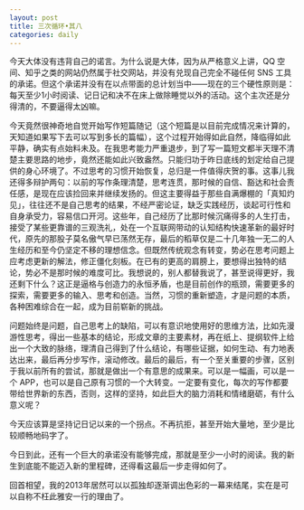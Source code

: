 ```yaml
---
layout: post
title: 三次循环•其八
categories: daily
---
```



今天大体没有违背自己的诺言。为什么说是大体，因为从严格意义上讲，QQ 空间、知乎之类的网站仍然属于社交网站，并没有兑现自己完全不碰任何 SNS 工具的承诺。但这个承诺并没有在以点带面的总计划当中——现在的三个硬性原则是：每天至少1小时阅读、记日记和决不在床上做除睡觉以外的活动。这个主次还是分得清的，不要逼得太凶嘛。

今天竟然很神奇地自觉开始写作短篇随记（这个短篇是以目前完成情况来计算的，天知道如果写下去可以写到多长的篇幅），这个过程开始得如此自然，降临得如此平静，确实有点始料未及。在我思考能力严重退步，到了写一篇短文都半天理不清楚主要思路的地步，竟然还能如此兴致盎然。只能归功于昨日底线的划定给自己提供的身心环境了。不过思考的习惯开始恢复，总归是一件值得庆贺的事。这事儿我还得多辩护两句：以前的写作条理清楚，思考连贯，那时候的自信、豁达和社会责任感，是现在应该捡回来并继续发扬的。但这主要得益于那些自满爆棚的「真知灼见」，往往还不是自己思考的结果，不经严密论证，缺乏实践经历，谈起可行性和自身承受力，容易信口开河。这些年，自己经历了比那时候沉痛得多的人生打击，接受了某些更靠谱的三观洗礼，处在一个互联网带动的认知结构快速革新的最好时代，原先的那股子莫名傲气早已荡然无存，最后的稻草仅是二十几年独一无二的人生经历和至今仍坚定不移的理想信念。但既然传统观念有转变，势必在思考问题上应考虑更新的解法，修正僵化刻板。在已有的更高的肩膀上，要想得出独特的结论，势必不是那时候的难度可比。我想说的，别人都替我说了，甚至说得更好，我还剩下什么？这正是逼格与创造力的永恒矛盾，也是目前创作的瓶颈，需要更多的探索，需要更多的输入、思考和创造。当然，习惯的重新塑造，才是问题的本质，各种困难综合在一起，成为目前崭新的挑战。

问题始终是问题，自己思考上的缺陷，可以有意识地使用好的思维方法，比如先漫游性思考，得出一些基本的结论，形成文章的主要素材，再在纸上、提纲软件上给出一个大致的脉络，理清自己得到了什么结论，有哪些证据，如何生动、有力地表达出来，最后再分步写作，滚动修改。最后的最后，有一个至关重要的步骤，区别于我以前所有的尝试，那就是做出一个有意思的成果来。可以是一幅画，可以是一个 APP，也可以是自己原有习惯的一个大转变。一定要有变化，每次的写作都要带给世界新的东西，否则，这样的坚持，如此巨大的脑力消耗和情绪磨砺，有什么意义呢？

今天应该算是坚持记日记以来的一个拐点。不再抗拒，甚至开始大量地，至少是比较顺畅地码字了。

今日到此，还有一个巨大的承诺没有能够完成，那就是至少一小时的阅读。我的新生到底能不能迈入新的里程碑，还得看这最后一步走得如何了。

回首相望，我的2013年居然可以以孤独却逐渐调出色彩的一幕来结尾，实在是可以自称不枉此雅安一行的理由了。
